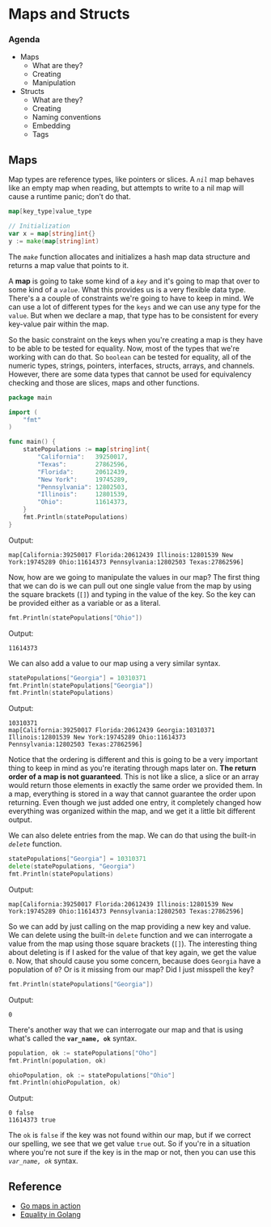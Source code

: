 # Maps and Structs

### Agenda
* Maps
   * What are they?
   * Creating
   * Manipulation
* Structs
   * What are they?
   * Creating
   * Naming conventions
   * Embedding
   * Tags

## Maps
Map types are reference types, like pointers or slices. A *`nil`* map behaves like an empty map when reading, but attempts to write to a nil map will cause a runtime panic; don’t do that.
```go
map[key_type]value_type

// Initialization
var x = map[string]int{}
y := make(map[string]int)
```

The *`make`* function allocates and initializes a hash map data structure and returns a map value that points to it.


A **map** is going to take some kind of a *`key`* and it's going to map that over to some kind of a *`value`*. What this provides us is a very flexible data type. There's a a couple of constraints we're going to have to keep in mind. We can use a lot of different types for the `keys` and we can use any type for the `value`. But when we declare a map, that type has to be consistent for every key-value pair within the map.

So the basic constraint on the keys when you're creating a map is they have to be able to be tested for equality. Now, most of the types that we're working with can do that. So `boolean` can be tested for equality, all of the numeric types, strings, pointers, interfaces, structs, arrays, and channels. However, there are some data types that cannot be used for equivalency checking and those are slices, maps and other functions.

```go
package main

import (
	"fmt"
)

func main() {
	statePopulations := map[string]int{
		"California":   39250017,
		"Texas":        27862596,
		"Florida":      20612439,
		"New York":     19745289,
		"Pennsylvania": 12802503,
		"Illinois":     12801539,
		"Ohio":         11614373,
	}
	fmt.Println(statePopulations)
}
```

Output:
```
map[California:39250017 Florida:20612439 Illinois:12801539 New York:19745289 Ohio:11614373 Pennsylvania:12802503 Texas:27862596]
```

Now, how are we going to manipulate the values in our map? The first thing that we can do is we can pull out one single value from the map by using the square brackets (`[]`) and typing in the value of the key. So the key can be provided either as a variable or as a literal.
```go
fmt.Println(statePopulations["Ohio"])
```

Output:
```
11614373
```

We can also add a value to our map using a very similar syntax.
```go
statePopulations["Georgia"] = 10310371
fmt.Println(statePopulations["Georgia"])
fmt.Println(statePopulations)
```

Output:
```
10310371
map[California:39250017 Florida:20612439 Georgia:10310371 Illinois:12801539 New York:19745289 Ohio:11614373 Pennsylvania:12802503 Texas:27862596]
```

Notice that the ordering is different and this is going to be a very important thing to keep in mind as you're iterating through maps later on. **The return order of a map is not guaranteed**. This is not like a slice, a slice or an array would return those elements in exactly the same order we provided them. In a map, everything is stored in a way that cannot guarantee the order upon returning. Even though we just added one entry, it completely changed how everything was organized within the map, and we get it a little bit different output.

We can also delete entries from the map. We can do that using the built-in *`delete`* function.
```go
statePopulations["Georgia"] = 10310371
delete(statePopulations, "Georgia")
fmt.Println(statePopulations)
```

Output:
```
map[California:39250017 Florida:20612439 Illinois:12801539 New York:19745289 Ohio:11614373 Pennsylvania:12802503 Texas:27862596]
```

So we can add by just calling on the map providing a new key and value. We can delete using the built-in `delete` function and we can interrogate a value from the map using those square brackets (`[]`). The interesting thing about deleting is if I asked for the value of that key again, we get the value `0`. Now, that should cause you some concern, because does `Georgia` have a population of `0`? Or is it missing from our map? Did I just misspell the key?
```go
fmt.Println(statePopulations["Georgia"])
```

Output:
```
0
```

There's another way that we can interrogate our map and that is using what's called the **`var_name, ok`** syntax.
```go
population, ok := statePopulations["Oho"]
fmt.Println(population, ok)

ohioPopulation, ok := statePopulations["Ohio"]
fmt.Println(ohioPopulation, ok)
```

Output:
```
0 false
11614373 true
```

The `ok` is `false` if the key was not found within our map, but if we correct our spelling, we see that we get value `true` out. So if you're in a situation where you're not sure if the key is in the map or not, then you can use this *`var_name, ok`* syntax.

## Reference
* [Go maps in action](https://go.dev/blog/maps)
* [Equality in Golang](https://medium.com/golangspec/equality-in-golang-ff44da79b7f1)